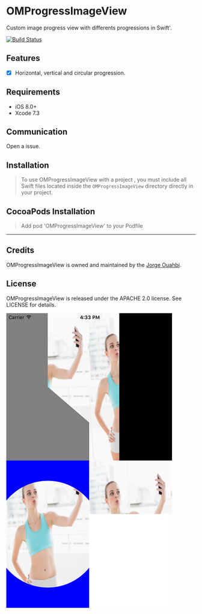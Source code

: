 # OMProgressImageView

Custom image progress view with differents progressions in Swift'.

[![Build Status](https://travis-ci.org/jaouahbi/OMProgressImageView.svg?branch=master)](https://travis-ci.org/jaouahbi/OMProgressImageView)

## Features

- [x] Horizontal, vertical and circular progression.

## Requirements

- iOS 8.0+
- Xcode 7.3

## Communication

Open a issue.

## Installation

> To use OMProgressImageView with a project , you must include all Swift files located inside the `OMProgressImageView` directory directly in your project.

## CocoaPods Installation

> Add pod 'OMProgressImageView' to your Podfile

* * *

## Credits

OMProgressImageView is owned and maintained by the [Jorge Ouahbi](https://twitter.com/j0rge0m).

## License

OMProgressImageView is released under the APACHE 2.0 license. See LICENSE for details.

![](https://github.com/jaouahbi/OMProgressImageView/blob/master/ScreenShot/ScreenShot.png)
